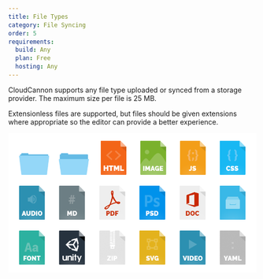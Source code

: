 ```yaml
---
title: File Types
category: File Syncing
order: 5
requirements:
  build: Any
  plan: Free
  hosting: Any
---
```


CloudCannon supports any file type uploaded or synced from a storage provider. The maximum size per file is 25 MB.

Extensionless files are supported, but files should be given extensions where appropriate so the editor can provide a better experience.

![Example file type icons](/images/syncing/file-types.png)